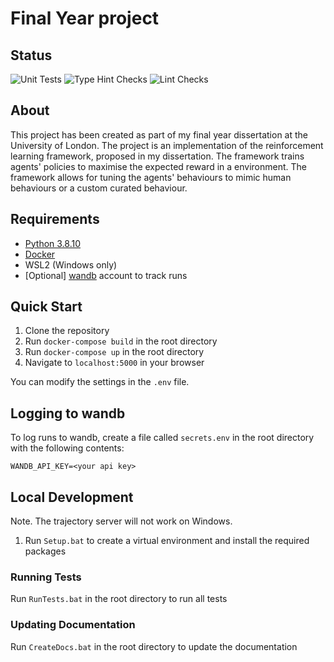 # Final Year project

## Status
![Unit Tests](https://github.com/louie-jones-strong/Uni-Dissertation/actions/workflows/UnitTests.yml/badge.svg)
![Type Hint Checks](https://github.com/louie-jones-strong/Uni-Dissertation/actions/workflows/TypeHintChecks.yml/badge.svg)
![Lint Checks](https://github.com/louie-jones-strong/Uni-Dissertation/actions/workflows/LintChecks.yml/badge.svg)

## About
This project has been created as part of my final year dissertation at the University of London.
The project is an implementation of the reinforcement learning framework, proposed in my dissertation.
The framework trains agents' policies to maximise the expected reward in a environment.
The framework allows for tuning the agents' behaviours to mimic human behaviours or a custom curated behaviour.

## Requirements
- [Python 3.8.10](https://www.python.org/downloads/release/python-3810/)
- [Docker](https://www.docker.com/get-started)
- WSL2 (Windows only)
- [Optional] [wandb](https://wandb.ai/site) account to track runs

## Quick Start
1. Clone the repository
2. Run `docker-compose build` in the root directory
3. Run `docker-compose up` in the root directory
4. Navigate to `localhost:5000` in your browser

You can modify the settings in the `.env` file.



## Logging to wandb
To log runs to wandb, create a file called `secrets.env` in the root directory with the following contents:
```
WANDB_API_KEY=<your api key>
```


## Local Development
Note. The trajectory server will not work on Windows.

1. Run `Setup.bat` to create a virtual environment and install the required packages


### Running Tests
Run `RunTests.bat` in the root directory to run all tests

### Updating Documentation
Run `CreateDocs.bat` in the root directory to update the documentation